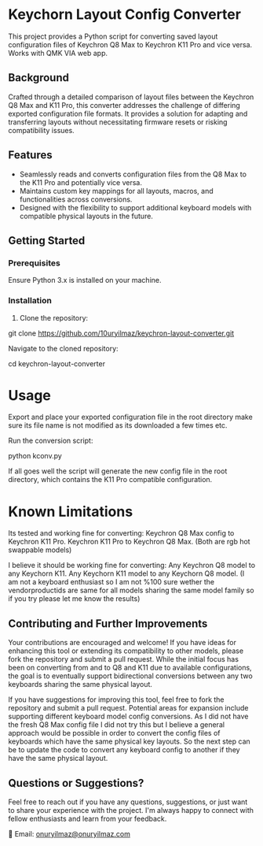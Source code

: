 # Keychorn Layout Config Converter

This project provides a Python script for converting saved layout configuration files of Keychron Q8 Max to Keychron K11 Pro and vice versa.
Works with QMK VIA web app.

## Background

Crafted through a detailed comparison of layout files between the Keychron Q8 Max and K11 Pro, this converter addresses the challenge of differing exported configuration file formats. It provides a solution for adapting and transferring layouts without necessitating firmware resets or risking compatibility issues.

## Features

- Seamlessly reads and converts configuration files from the Q8 Max to the K11 Pro and potentially vice versa.
- Maintains custom key mappings for all layouts, macros, and functionalities across conversions.
- Designed with the flexibility to support additional keyboard models with compatible physical layouts in the future.

## Getting Started

### Prerequisites

Ensure Python 3.x is installed on your machine.

### Installation

1. Clone the repository:

git clone https://github.com/10uryilmaz/keychron-layout-converter.git

Navigate to the cloned repository:

cd keychron-layout-converter

# Usage
Export and place your exported configuration file in the root directory make sure its file name is not modified as its downloaded a few times etc.

Run the conversion script:

python kconv.py

If all goes well the script will generate the new config file in the root directory, which contains the K11 Pro compatible configuration.

# Known Limitations

Its tested and working fine for converting:
  Keychron Q8 Max config to Keychron K11 Pro. 
  Keychron K11 Pro to Keychron Q8 Max.
  (Both are rgb hot swappable models)

I believe it should be working fine for converting:
  Any Keychron Q8 model to any Keychorn K11.
  Any Keychorn K11 model to any Keychorn Q8 model.
  (I am not a keyboard enthusiast so I am not %100 sure wether the vendorproductids are same for all models sharing the same model family so if you try please let     me know the results)

## Contributing and Further Improvements
Your contributions are encouraged and welcome! If you have ideas for enhancing this tool or extending its compatibility to other models, please fork the repository and submit a pull request. While the initial focus has been on converting from and to Q8 and K11 due to available configurations, the goal is to eventually support bidirectional conversions between any two keyboards sharing the same physical layout.

If you have suggestions for improving this tool, feel free to fork the repository and submit a pull request. Potential areas for expansion include supporting different keyboard model config conversions. 
As I did not have the fresh Q8 Max config file I did not try this but I believe a general approach would be possible in order to convert the config files of 
keyboards which have the same physical key layouts. So the next step can be to update the code to convert any keyboard config to another if they have the same 
physical layout.

## Questions or Suggestions?

Feel free to reach out if you have any questions, suggestions, or just want to share your experience with the project. I'm always happy to connect with fellow enthusiasts and learn from your feedback.

📧 Email: onuryilmaz@onuryilmaz.com
